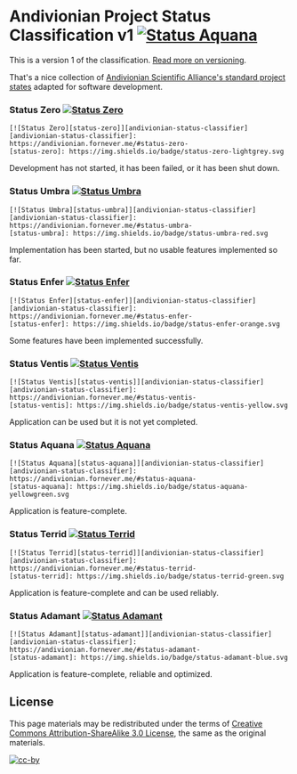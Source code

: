 Andivionian Project Status Classification v1 [![Status Aquana][status-aquana]][andivionian-status-classifier]
============================================

This is a version 1 of the classification. [Read more on versioning][docs.versioning].

That's a nice collection of [Andivionian Scientific Alliance's standard project
states][source] adapted for software development.

### Status Zero [![Status Zero][status-zero]][andivionian-status-classifier]

    [![Status Zero][status-zero]][andivionian-status-classifier]
    [andivionian-status-classifier]: https://andivionian.fornever.me/#status-zero-
    [status-zero]: https://img.shields.io/badge/status-zero-lightgrey.svg

Development has not started, it has been failed, or it has been shut down.

### Status Umbra [![Status Umbra][status-umbra]][andivionian-status-classifier]

    [![Status Umbra][status-umbra]][andivionian-status-classifier]
    [andivionian-status-classifier]: https://andivionian.fornever.me/#status-umbra-
    [status-umbra]: https://img.shields.io/badge/status-umbra-red.svg

Implementation has been started, but no usable features implemented so far.

### Status Enfer [![Status Enfer][status-enfer]][andivionian-status-classifier]

    [![Status Enfer][status-enfer]][andivionian-status-classifier]
    [andivionian-status-classifier]: https://andivionian.fornever.me/#status-enfer-
    [status-enfer]: https://img.shields.io/badge/status-enfer-orange.svg

Some features have been implemented successfully.

### Status Ventis [![Status Ventis][status-ventis]][andivionian-status-classifier]

    [![Status Ventis][status-ventis]][andivionian-status-classifier]
    [andivionian-status-classifier]: https://andivionian.fornever.me/#status-ventis-
    [status-ventis]: https://img.shields.io/badge/status-ventis-yellow.svg

Application can be used but it is not yet completed.

### Status Aquana [![Status Aquana][status-aquana]][andivionian-status-classifier]

    [![Status Aquana][status-aquana]][andivionian-status-classifier]
    [andivionian-status-classifier]: https://andivionian.fornever.me/#status-aquana-
    [status-aquana]: https://img.shields.io/badge/status-aquana-yellowgreen.svg

Application is feature-complete.

### Status Terrid [![Status Terrid][status-terrid]][andivionian-status-classifier]

    [![Status Terrid][status-terrid]][andivionian-status-classifier]
    [andivionian-status-classifier]: https://andivionian.fornever.me/#status-terrid-
    [status-terrid]: https://img.shields.io/badge/status-terrid-green.svg

Application is feature-complete and can be used reliably.

### Status Adamant [![Status Adamant][status-adamant]][andivionian-status-classifier]

    [![Status Adamant][status-adamant]][andivionian-status-classifier]
    [andivionian-status-classifier]: https://andivionian.fornever.me/#status-adamant-
    [status-adamant]: https://img.shields.io/badge/status-adamant-blue.svg

Application is feature-complete, reliable and optimized.

License
-------

This page materials may be redistributed under the terms of [Creative Commons
Attribution-ShareAlike 3.0 License][cc-by-license], the same as the original
materials.

[![cc-by][]][cc-by-license]

[andivionian-status-classifier]: https://andivionian.fornever.me/
[cc-by-license]: http://creativecommons.org/licenses/by-sa/3.0/
[source]: http://scientific-alliance.wikidot.com/item-classes
[cc-by]: http://mirrors.creativecommons.org/presskit/buttons/80x15/svg/by-sa.svg
[status-adamant]: https://img.shields.io/badge/status-adamant-blue.svg
[status-aquana]: https://img.shields.io/badge/status-aquana-yellowgreen.svg
[status-enfer]: https://img.shields.io/badge/status-enfer-orange.svg
[status-terrid]: https://img.shields.io/badge/status-terrid-green.svg
[status-umbra]: https://img.shields.io/badge/status-umbra-red.svg
[status-ventis]: https://img.shields.io/badge/status-ventis-yellow.svg
[status-zero]: https://img.shields.io/badge/status-zero-lightgrey.svg
[docs.versioning]: https://andivionian.fornever.me/#versioning-notes
```
